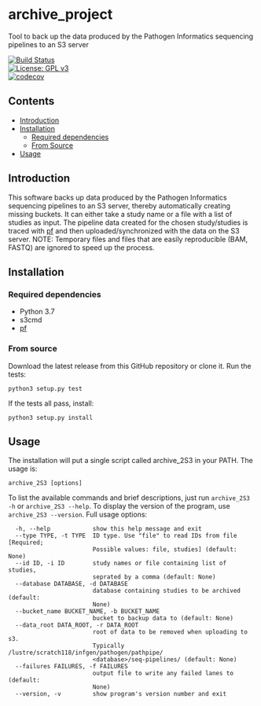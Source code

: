 # archive_project
Tool to back up the data produced by the Pathogen Informatics sequencing pipelines to an S3 server

[![Build Status](https://travis-ci.com/sanger-pathogens/archive_project.svg?branch=master)](https://travis-ci.com/sanger-pathogens/archive_project)   
[![License: GPL v3](https://img.shields.io/badge/License-GPL%20v3-brightgreen.svg)](https://github.com/sanger-pathogens/archive_project/blob/master/LICENSE)   
[![codecov](https://codecov.io/gh/sanger-pathogens/archive_project/branch/master/graph/badge.svg)](https://codecov.io/gh/sanger-pathogens/archive_project) 

## Contents
  * [Introduction](#introduction)
  * [Installation](#installation)
    * [Required dependencies](#required-dependencies)
    * [From Source](#from-source)
  * [Usage](#usage)

## Introduction
This software backs up data produced by the Pathogen Informatics sequencing pipelines to an S3 server, thereby automatically creating missing buckets.
It can either take a study name or a file with a list of studies as input. The pipeline data created for the chosen study/studies is traced with  [pf](https://github.com/sanger-pathogens/Bio-Path-Find) and then uploaded/synchronized with the data on the S3 server.
NOTE: Temporary files and files that are easily reproducible (BAM, FASTQ) are ignored to speed up the process.

## Installation

### Required dependencies
  * Python 3.7
  * s3cmd
  * [pf](https://github.com/sanger-pathogens/Bio-Path-Find)

### From source
Download the latest release from this GitHub repository or clone it. Run the tests:
	
	python3 setup.py test

If the tests all pass, install: 
	
	python3 setup.py install 
	
## Usage
The installation will put a single script called archive_2S3 in your PATH. The usage is:

	archive_2S3 [options]

To list the available commands and brief descriptions, just run `archive_2S3 -h` or  `archive_2S3 --help`.
To display the version of the program, use `archive_2S3 --version`.
Full usage options:

```
  -h, --help            show this help message and exit
  --type TYPE, -t TYPE  ID type. Use "file" to read IDs from file [Required;
                        Possible values: file, studies] (default: None)
  --id ID, -i ID        study names or file containing list of studies,
                        seprated by a comma (default: None)
  --database DATABASE, -d DATABASE
                        database containing studies to be archived (default:
                        None)
  --bucket_name BUCKET_NAME, -b BUCKET_NAME
                        bucket to backup data to (default: None)
  --data_root DATA_ROOT, -r DATA_ROOT
                        root of data to be removed when uploading to s3.
                        Typically /lustre/scratch118/infgen/pathogen/pathpipe/
                        <database>/seq-pipelines/ (default: None)
  --failures FAILURES, -f FAILURES
                        output file to write any failed lanes to (default:
                        None)
  --version, -v         show program's version number and exit
```

